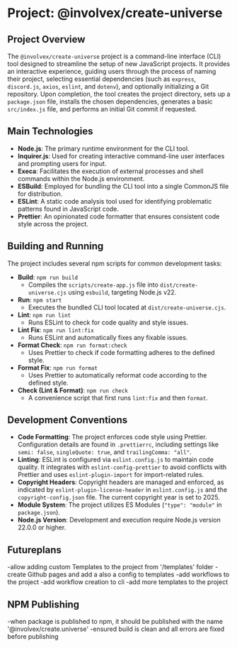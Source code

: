 <!-- @format -->

# Project: @involvex/create-universe

## Project Overview

The `@involvex/create-universe` project is a command-line interface (CLI) tool designed to streamline the setup of new JavaScript projects. It provides an interactive experience, guiding users through the process of naming their project, selecting essential dependencies (such as `express`, `discord.js`, `axios`, `eslint`, and `dotenv`), and optionally initializing a Git repository. Upon completion, the tool creates the project directory, sets up a `package.json` file, installs the chosen dependencies, generates a basic `src/index.js` file, and performs an initial Git commit if requested.

## Main Technologies

- **Node.js**: The primary runtime environment for the CLI tool.
- **Inquirer.js**: Used for creating interactive command-line user interfaces and prompting users for input.
- **Execa**: Facilitates the execution of external processes and shell commands within the Node.js environment.
- **ESBuild**: Employed for bundling the CLI tool into a single CommonJS file for distribution.
- **ESLint**: A static code analysis tool used for identifying problematic patterns found in JavaScript code.
- **Prettier**: An opinionated code formatter that ensures consistent code style across the project.

## Building and Running

The project includes several npm scripts for common development tasks:

- **Build**: `npm run build`
  - Compiles the `scripts/create-app.js` file into `dist/create-universe.cjs` using `esbuild`, targeting Node.js v22.
- **Run**: `npm start`
  - Executes the bundled CLI tool located at `dist/create-universe.cjs`.
- **Lint**: `npm run lint`
  - Runs ESLint to check for code quality and style issues.
- **Lint Fix**: `npm run lint:fix`
  - Runs ESLint and automatically fixes any fixable issues.
- **Format Check**: `npm run format:check`
  - Uses Prettier to check if code formatting adheres to the defined style.
- **Format Fix**: `npm run format`
  - Uses Prettier to automatically reformat code according to the defined style.
- **Check (Lint & Format)**: `npm run check`
  - A convenience script that first runs `lint:fix` and then `format`.

## Development Conventions

- **Code Formatting**: The project enforces code style using Prettier. Configuration details are found in `.prettierrc`, including settings like `semi: false`, `singleQuote: true`, and `trailingComma: "all"`.
- **Linting**: ESLint is configured via `eslint.config.js` to maintain code quality. It integrates with `eslint-config-prettier` to avoid conflicts with Prettier and uses `eslint-plugin-import` for import-related rules.
- **Copyright Headers**: Copyright headers are managed and enforced, as indicated by `eslint-plugin-license-header` in `eslint.config.js` and the `copyright-config.json` file. The current copyright year is set to 2025.
- **Module System**: The project utilizes ES Modules (`"type": "module"` in `package.json`).
- **Node.js Version**: Development and execution require Node.js version 22.0.0 or higher.

## Futureplans

-allow adding custom Templates to the project from '/templates' folder
-create Github pages and add a also a config to templates
-add workflows to the project
-add workflow creation to cli
-add more templates to the project

## NPM Publishing

-when package is published to npm, it should be published with the name '@involvex/create.universe'
-ensured build is clean and all errors are fixed before publishing
